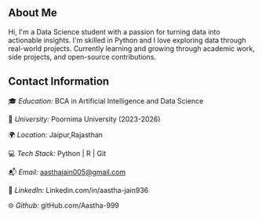 ## About Me

Hi, I'm a Data Science student with a passion for turning data into actionable insights. I'm skilled in Python and I love exploring data through real-world projects. Currently learning and growing through academic work, side projects, and open-source contributions.

## Contact Information

🎓 *Education:*  BCA in Artificial Intelligence and Data Science  

💼 *University:* Poornima University (2023-2026)

🌍 *Location:* Jaipur,Rajasthan

💻 *Tech Stack:* Python | R | Git

📬 *Email:* aasthajain005@gmail.com 

🔗 *LinkedIn:* Linkedin.com/in/aastha-jain936

🌐 *Github:* gitHub.com/Aastha-999
